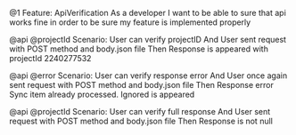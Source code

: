 @1
Feature: ApiVerification
  As a developer
  I want to be able to sure that api works fine
  in order to be sure my feature is implemented properly

@api @projectId
Scenario: User can verify projectID
And User sent request with POST method and body.json file
Then Response is appeared with projectId 2240277532

@api @error
Scenario: User can verify response error
And User once again sent request with POST method and body.json file
Then Response error Sync item already processed. Ignored is appeared

@api @projectId
Scenario: User can verify full response
 And User sent request with POST method and body.json file
 Then Response is not null
